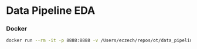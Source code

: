 # Data Pipeline EDA


### Docker


```bash
docker run --rm -it -p 8888:8888 -v /Users/eczech/repos/ot/data_pipeline:/lab/repos/data_pipeline ot-ev
```
